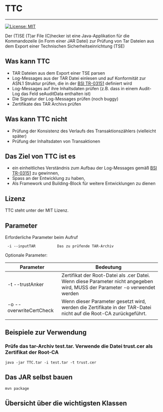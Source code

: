 # TTC
----
[![License: MIT](https://img.shields.io/badge/License-MIT-yellow.svg)](https://opensource.org/licenses/MIT)



Der (T)SE (T)ar File (C)hecker ist eine Java-Applikation für die Kommandozeile (in Form einer JAR Datei) zur Prüfung von Tar Dateien aus dem Export einer Technischen Sicherheitseinrichtung (TSE)

## Was kann TTC
- TAR Dateien aus dem Export einer TSE parsen
- Log-Messages aus der TAR Datei einlesen und auf Konformität zur ASN.1 Struktur prüfen, die in der [BSI TR-03151](https://www.bsi.bund.de/DE/Themen/Unternehmen-und-Organisationen/Standards-und-Zertifizierung/Technische-Richtlinien/TR-nach-Thema-sortiert/tr03151/tr03151_node.html) definiert wird
- Log-Messages auf ihre Inhaltsdaten prüfen (z.B. dass in einem Audit-Log das Feld seAuditData enthalten ist) 
- Die Signatur der Log-Messages prüfen (noch buggy)
- Zertifikate des TAR Archivs prüfen 

## Was kann TTC nicht
- Prüfung der Konsistenz des Verlaufs des Transaktionszählers (vielleicht später)
- Prüfung der Inhaltsdaten von Transaktionen 

## Das Ziel von TTC ist es
- ein einheitliches Verständnis zum Aufbau der Log-Messages gemäß [BSI TR-03151](https://www.bsi.bund.de/DE/Themen/Unternehmen-und-Organisationen/Standards-und-Zertifizierung/Technische-Richtlinien/TR-nach-Thema-sortiert/tr03151/tr03151_node.html) zu gewinnen,
- Spass an der Entwicklung zu haben,
- Als Framework und Building-Block für weitere Entwicklungen zu dienen

## Lizenz 
TTC steht unter der MIT Lizenz. 

## Parameter 

Erforderliche Parameter beim Aufruf 
```
 -i --inputTAR 	        Das zu prüfende TAR-Archiv

```

Optionale Parameter:

| Parameter               | Bedeutung                                                                                                                   |
|-------------------------|-----------------------------------------------------------------------------------------------------------------------------|
| -t --trustAnker         | Zertifikat der Root-Datei als .cer Datei. Wenn diese Parameter nicht angegeben wird, MUSS der Parameter -o verwendet werden |
| -o --overwriteCertCheck | Wenn dieser Parameter gesetzt wird, werden die Zertifikate in der TAR-Datei nicht auf die Root-CA zurückgeführt.            |
|                         |                                                                                                                             |

## Beispiele zur Verwendung

### Prüfe das tar-Archiv test.tar. Verwende die Datei trust.cer als Zertifikat der Root-CA
```
java -jar TTC.tar -i test.tar -t trust.cer
```

## Das JAR selbst bauen 
```
mvn package 
```
## Übersicht über die wichtigsten Klassen 

